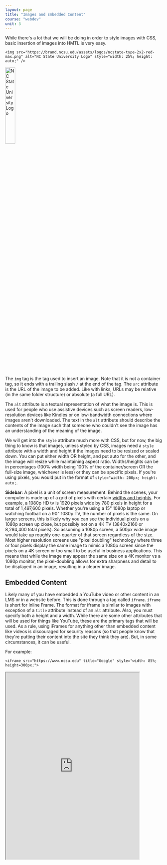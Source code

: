 ```yaml
---
layout: page
title: "Images and Embedded Content"
course: "webdev"
unit: 3
---
```


While there's a lot that we will be doing in order to style images with CSS, basic insertion of images into HMTL is very easy.

	<img src="https://brand.ncsu.edu/assets/logos/ncstate-type-2x2-red-max.png" alt="NC State University Logo" style="width: 25%; height: auto;" />

<img src="https://brand.ncsu.edu/assets/logos/ncstate-type-2x2-red-max.png" alt="NC State University Logo" style="width: 25%; height: auto;" />

The ```img``` tag is the tag used to insert an image. Note that it is not a container tag, so it ends with a trailing slash ```/``` at the end of the tag. The ```src``` attribute is the URL of the image to be added. Like with links, URLs may be relative (in the same folder structure) or absolute (a full URL).

The ```alt``` attribute is a textual representation of what the image is. This is used for people who use assistive devices such as screen readers, low-resolution devices like Kindles or on low-bandwidth connections where images aren't downloaded. The text in the ```alt``` attribute should describe the contents of the image such that someone who couldn't see the image has an understanding of the meaning of the image. 

We will get into the ```style``` attribute much more with CSS, but for now, the big thing to know is that images, unless styled by CSS, images need a ```style``` attribute with a width and height if the images need to be resized or scaled down. You can put either width OR height, and put auto for the other, and the image will resize while maintaining aspect ratio. Widths/heights can be in percentages (100% width being 100% of the container/screen OR the full-size image, whichever is less) or they can be specific pixels. If you're using pixels, you would put in the format of ```style="width: 200px; height: auto;```.

**Sidebar**: A pixel is a unit of screen measurement. Behind the scenes, your computer is made up of a grid of pixels with certain [widths and heights](https://www.droidviews.com/screen-resolution-sizes-hd-fhd-qhd-uhd-4k-5k-8k/). For example, a 1080p HD tv is 1920 pixels wide by 780 pixels in height for a total of 1,497,600 pixels. Whether you're using a 15" 1080p laptop or watching football on a 90" 1080p TV, the number of pixels is the same. On larger screens, this is likely why you can see the individual pixels on a 1080p screen up close, but possibly not on a 4K TV (3840x2160 or 8,294,400 total pixels). So assuming a 1080p screen, a 500px wide image would take up roughly one-quarter of that screen regardless of the size. Most higher resolution screens use "pixel doubling" technology where three or four pixels display the same image to mimic a 1080p screen since the pixels on a 4K screen or too small to be useful in business applications. This means that while the image may appear the same size on a 4K monitor vs a 1080p monitor, the pixel-doubling allows for extra sharpness and detail to be displayed in an image, resulting in a clearer image.

## Embedded Content
Likely many of you have embedded a YouTube video or other content in an LMS or in a website before. This is done through a tag called ```iframe```. ```iframe``` is short for Inline Frame. The format for iframe is similar to images with exception of a ```title``` attribute instead of an ```alt``` attribute. Also, you must specify both a height and a width. While there are some other attributes that will be used for things like YouTube, these are the primary tags that will be used. As a rule, using iFrames for anything other than embedded content like videos is discouraged for security reasons (so that people know that they're putting their content into the site they think they are). But, in some circumstances, it can be useful. 

For example: 

	<iframe src="https://www.ncsu.edu" title="Google" style="width: 85%; height=300px;">

<iframe src="https://www.ncsu.edu" title="Google" style="width: 85%; height: 600px;">